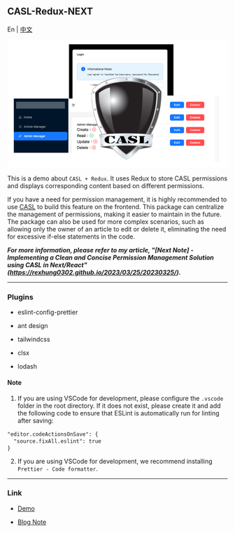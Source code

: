 ## CASL-Redux-NEXT

En | [中文](README-ch.md)

![Banner](/banner.png)

This is a demo about `CASL + Redux`. It uses Redux to store CASL permissions and displays corresponding content based on different permissions.

If you have a need for permission management, it is highly recommended to use [CASL](https://casl.js.org/v6/en) to build this feature on the frontend. This package can centralize the management of permissions, making it easier to maintain in the future. The package can also be used for more complex scenarios, such as allowing only the owner of an article to edit or delete it, eliminating the need for excessive if-else statements in the code.

***For more information, please refer to my article, "[Next Note] - Implementing a Clean and Concise Permission Management Solution using CASL in Next/React" (https://rexhung0302.github.io/2023/03/25/20230325/).***

---

### Plugins

- eslint-config-prettier

- ant design

- tailwindcss

- clsx

- lodash

#### Note

1. If you are using VSCode for development, please configure the `.vscode` folder in the root directory. If it does not exist, please create it and add the following code to ensure that ESLint is automatically run for linting after saving:
```
"editor.codeActionsOnSave": {
  "source.fixAll.eslint": true
}
```

2. If you are using VSCode for development, we recommend installing `Prettier - Code formatter`.

---

### Link

- [Demo](https://casl-redux-app.vercel.app/)

- [Blog Note](https://rexhung0302.github.io/2023/03/25/20230325/#more)